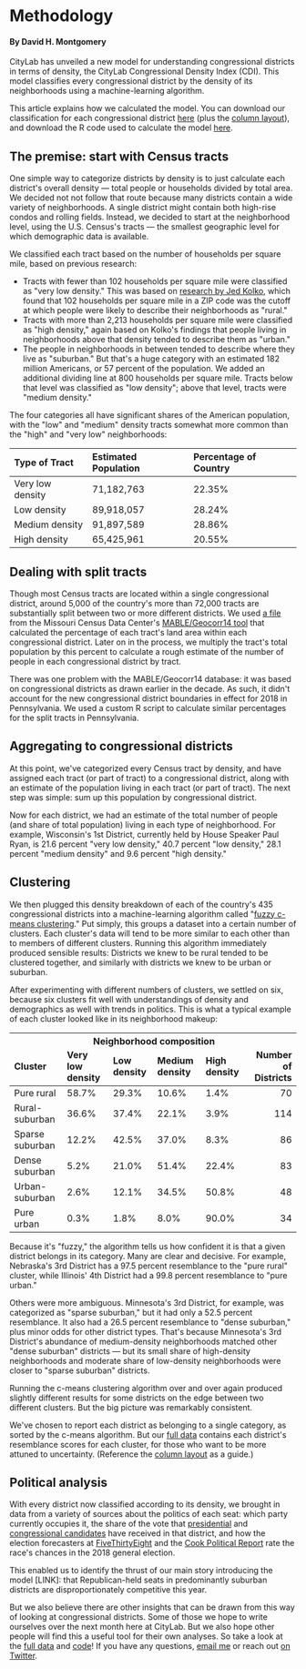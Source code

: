 Methodology
================

#### By David H. Montgomery

CityLab has unveiled a new model for understanding congressional districts in terms of density, the CityLab Congressional Density Index (CDI). This model classifies every congressional district by the density of its neighborhoods using a machine-learning algorithm.

This article explains how we calculated the model. You can download our classification for each congressional district [here](https://github.com/theatlantic/citylab-data/blob/master/citylab-congress/citylab_cdi.csv) (plus the [column layout](https://github.com/theatlantic/citylab-data/blob/master/citylab-congress/cdi_columns.md)), and download the R code used to calculate the model [here](https://github.com/theatlantic/citylab-data/tree/master/citylab-congress).

The premise: start with Census tracts
-------------------------------------

One simple way to categorize districts by density is to just calculate each district's overall density — total people or households divided by total area. We decided not not follow that route because many districts contain a wide variety of neighborhoods. A single district might contain both high-rise condos and rolling fields. Instead, we decided to start at the neighborhood level, using the U.S. Census's tracts — the smallest geographic level for which demographic data is available.

We classified each tract based on the number of households per square mile, based on previous research:

-   Tracts with fewer than 102 households per square mile were classified as "very low density." This was based on [research by Jed Kolko](https://fivethirtyeight.com/features/how-suburban-are-big-american-cities/), which found that 102 households per square mile in a ZIP code was the cutoff at which people were likely to describe their neighborhoods as "rural."
-   Tracts with more than 2,213 households per square mile were classified as "high density," again based on Kolko's findings that people living in neighborhoods above that density tended to describe them as "urban."
-   The people in neighborhoods in between tended to describe where they live as "suburban." But that's a huge category with an estimated 182 million Americans, or 57 percent of the population. We added an additional dividing line at 800 households per square mile. Tracts below that level was classified as "low density"; above that level, tracts were "medium density."

The four categories all have significant shares of the American population, with the "low" and "medium" density tracts somewhat more common than the "high" and "very low" neighborhoods:

<table class="table table-striped table-hover table-condensed" style="margin-left: auto; margin-right: auto;">
<thead>
<tr>
<th style="text-align:left;">
Type of Tract
</th>
<th style="text-align:left;">
Estimated Population
</th>
<th style="text-align:left;">
Percentage of Country
</th>
</tr>
</thead>
<tbody>
<tr>
<td style="text-align:left;">
Very low density
</td>
<td style="text-align:left;">
71,182,763
</td>
<td style="text-align:left;">
22.35%
</td>
</tr>
<tr>
<td style="text-align:left;">
Low density
</td>
<td style="text-align:left;">
89,918,057
</td>
<td style="text-align:left;">
28.24%
</td>
</tr>
<tr>
<td style="text-align:left;">
Medium density
</td>
<td style="text-align:left;">
91,897,589
</td>
<td style="text-align:left;">
28.86%
</td>
</tr>
<tr>
<td style="text-align:left;">
High density
</td>
<td style="text-align:left;">
65,425,961
</td>
<td style="text-align:left;">
20.55%
</td>
</tr>
</tbody>
</table>

Dealing with split tracts
-------------------------

Though most Census tracts are located within a single congressional district, around 5,000 of the country's more than 72,000 tracts are substantially split between two or more different districts. We used [a file](https://github.com/theatlantic/citylab-data/blob/master/citylab-congress/split_tracts.csv) from the Missouri Census Data Center's [MABLE/Geocorr14 tool](http://mcdc.missouri.edu/websas/geocorr14.html) that calculated the percentage of each tract's land area within each congressional district. Later on in the process, we multiply the tract's total population by this percent to calculate a rough estimate of the number of people in each congressional district by tract.

There was one problem with the MABLE/Geocorr14 database: it was based on congressional districts as drawn earlier in the decade. As such, it didn't account for the new congressional district boundaries in effect for 2018 in Pennsylvania. We used a custom R script to calculate similar percentages for the split tracts in Pennsylvania.

Aggregating to congressional districts
--------------------------------------

At this point, we've categorized every Census tract by density, and have assigned each tract (or part of tract) to a congressional district, along with an estimate of the population living in each tract (or part of tract). The next step was simple: sum up this population by congressional district.

Now for each district, we had an estimate of the total number of people (and share of total population) living in each type of neighborhood. For example, Wisconsin's 1st District, currently held by House Speaker Paul Ryan, is 21.6 percent "very low density," 40.7 percent "low density," 28.1 percent "medium density" and 9.6 percent "high density."

Clustering
----------

We then plugged this density breakdown of each of the country's 435 congressional districts into a machine-learning algorithm called "[fuzzy c-means clustering](https://en.wikipedia.org/wiki/Fuzzy_clustering#Fuzzy_C-means_clustering)." Put simply, this groups a dataset into a certain number of clusters. Each cluster's data will tend to be more similar to each other than to members of different clusters. Running this algorithm immediately produced sensible results: Districts we knew to be rural tended to be clustered together, and similarly with districts we knew to be urban or suburban.

After experimenting with different numbers of clusters, we settled on six, because six clusters fit well with understandings of density and demographics as well with trends in politics. This is what a typical example of each cluster looked like in its neighborhood makeup:

<table class="table table-striped table-hover table-condensed table-bordered" style="margin-left: auto; margin-right: auto;">
<thead>
<tr>
<th style="border-bottom:hidden" colspan="1">
</th>
<th style="border-bottom:hidden; padding-bottom:0; padding-left:3px;padding-right:3px;text-align: center; " colspan="4">
Neighborhood composition

</th>
<th style="border-bottom:hidden" colspan="1">
</th>
</tr>
<tr>
<th style="text-align:left;">
Cluster
</th>
<th style="text-align:left;">
Very low density
</th>
<th style="text-align:left;">
Low density
</th>
<th style="text-align:left;">
Medium density
</th>
<th style="text-align:left;">
High density
</th>
<th style="text-align:right;">
Number of Districts
</th>
</tr>
</thead>
<tbody>
<tr>
<td style="text-align:left;">
Pure rural
</td>
<td style="text-align:left;">
58.7%
</td>
<td style="text-align:left;">
29.3%
</td>
<td style="text-align:left;">
10.6%
</td>
<td style="text-align:left;">
1.4%
</td>
<td style="text-align:right;">
70
</td>
</tr>
<tr>
<td style="text-align:left;">
Rural-suburban
</td>
<td style="text-align:left;">
36.6%
</td>
<td style="text-align:left;">
37.4%
</td>
<td style="text-align:left;">
22.1%
</td>
<td style="text-align:left;">
3.9%
</td>
<td style="text-align:right;">
114
</td>
</tr>
<tr>
<td style="text-align:left;">
Sparse suburban
</td>
<td style="text-align:left;">
12.2%
</td>
<td style="text-align:left;">
42.5%
</td>
<td style="text-align:left;">
37.0%
</td>
<td style="text-align:left;">
8.3%
</td>
<td style="text-align:right;">
86
</td>
</tr>
<tr>
<td style="text-align:left;">
Dense suburban
</td>
<td style="text-align:left;">
5.2%
</td>
<td style="text-align:left;">
21.0%
</td>
<td style="text-align:left;">
51.4%
</td>
<td style="text-align:left;">
22.4%
</td>
<td style="text-align:right;">
83
</td>
</tr>
<tr>
<td style="text-align:left;">
Urban-suburban
</td>
<td style="text-align:left;">
2.6%
</td>
<td style="text-align:left;">
12.1%
</td>
<td style="text-align:left;">
34.5%
</td>
<td style="text-align:left;">
50.8%
</td>
<td style="text-align:right;">
48
</td>
</tr>
<tr>
<td style="text-align:left;">
Pure urban
</td>
<td style="text-align:left;">
0.3%
</td>
<td style="text-align:left;">
1.8%
</td>
<td style="text-align:left;">
8.0%
</td>
<td style="text-align:left;">
90.0%
</td>
<td style="text-align:right;">
34
</td>
</tr>
</tbody>
</table>
Because it's "fuzzy," the algorithm tells us how confident it is that a given district belongs in its category. Many are clear and decisive. For example, Nebraska's 3rd District has a 97.5 percent resemblance to the "pure rural" cluster, while Illinois' 4th District had a 99.8 percent resemblance to "pure urban."

Others were more ambiguous. Minnesota's 3rd District, for example, was categorized as "sparse suburban," but it had only a 52.5 percent resemblance. It also had a 26.5 percent resemblance to "dense suburban," plus minor odds for other district types. That's because Minnesota's 3rd District's abundance of medium-density neighborhoods matched other "dense suburban" districts — but its small share of high-density neighborhoods and moderate share of low-density neighborhoods were closer to "sparse suburban" districts.

Running the c-means clustering algorithm over and over again produced slightly different results for some districts on the edge between two different clusters. But the big picture was remarkably consistent.

We've chosen to report each district as belonging to a single category, as sorted by the c-means algorithm. But our [full data](https://github.com/theatlantic/citylab-data/blob/master/citylab-congress/clustered_districts.csv) contains each district's resemblance scores for each cluster, for those who want to be more attuned to uncertainty. (Reference the [column layout](https://github.com/theatlantic/citylab-data/blob/master/citylab-congress/cdi_columns.md) as a guide.)

Political analysis
------------------

With every district now classified according to its density, we brought in data from a variety of sources about the politics of each seat: which party currently occupies it, the share of the vote that [presidential](https://docs.google.com/spreadsheets/d/1zLNAuRqPauss00HDz4XbTH2HqsCzMe0pR8QmD1K8jk8/edit#gid=0) and [congressional candidates](https://transition.fec.gov/pubrec/fe2016/federalelections2016.xlsx) have received in that district, and how the election forecasters at [FiveThirtyEight](https://projects.fivethirtyeight.com/2018-midterm-election-forecast/house/?ex_cid=rrpromo) and the [Cook Political Report](https://www.cookpolitical.com) rate the race's chances in the 2018 general election.

This enabled us to identify the thrust of our main story introducing the model \[LINK\]: that Republican-held seats in predominantly suburban districts are disproportionately competitive this year.

But we also believe there are other insights that can be drawn from this way of looking at congressional districts. Some of those we hope to write ourselves over the next month here at CityLab. But we also hope other people will find this a useful tool for their own analyses. So take a look at the [full data](https://github.com/theatlantic/citylab-data/blob/master/citylab-congress/citylab_cdi.csv) and [code](https://github.com/theatlantic/citylab-data/tree/master/citylab-congress)! If you have any questions, [email me](mailto:dmontgomery@citylab.com) or reach out [on Twitter](twitter.com/dhmontgomery).
